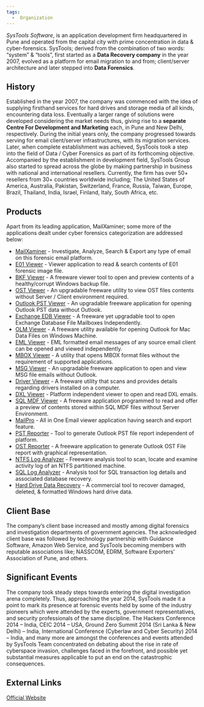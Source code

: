 ```yaml
---
tags:
  -  Organization
---
```

*SysTools Software*, is an application development firm headquartered in
Pune and operated from the capital city with prime concentration in data
& cyber-forensics. SysTools; derived from the combination of two words:
“system” & “tools”, first started as a **Data Recovery company** in the
year 2007, evolved as a platform for email migration to and from;
client/server architecture and later stepped into **Data Forensics**.

## History

Established in the year 2007, the company was commenced with the idea of
supplying firsthand services for hard drives and storage media of all
kinds, encountering data loss. Eventually a larger range of solutions
were developed considering the market needs thus, giving rise to a
**separate Centre For Development and Marketing** each, in Pune and New
Delhi, respectively. During the initial years only, the company
progressed towards serving for email client/server infrastructures, with
its migration services. Later, when complete establishment was achieved,
SysTools took a step into the field of Data / Cyber Forensics as part of
its forthcoming objective.
Accompanied by the establishment in development field, SysTools Group
also started to spread across the globe by making partnership in
business with national and international resellers. Currently, the firm
has over 50+ resellers from 30+ countries worldwide including; The
United States of America, Australia, Pakistan, Switzerland, France,
Russia, Taiwan, Europe, Brazil, Thailand, India, Israel, Finland, Italy,
South Africa, etc.

## Products

Apart from its leading application, MailXaminer; some more of the
applications dealt under cyber forensics categorization are addressed
below:

- [MailXaminer](mailxaminer.md) - Investigate, Analyze, Search &
  Export any type of email on this forensic email platform.
- [E01 Viewer](e01_viewer.md) - Viewer application to read &
  search contents of E01 forensic image file.
- [BKF Viewer](bkf_viewer.md) - A freeware viewer tool to open
  and preview contents of a healthy/corrupt Windows backup file.
- [OST Viewer](ost_viewer.md) - An upgradable freeware utility
  to view OST files contents without Server / Client environment
  required.
- [Outlook PST Viewer](outlook_pst_viewer.md) - An upgradable
  freeware application for opening Outlook PST data without Outlook.
- [Exchange EDB Viewer](exchange_edb_viewer.md) - A freeware yet
  upgradable tool to open Exchange Database File Mailboxes
  Independently.
- [OLM Viewer](olm_viewer.md) - A freeware utility available for
  opening Outlook for Mac Data Files on Windows Machine.
- [EML Viewer](eml_viewer.md) - EML formatted email messages of
  any source email client can be opened and viewed independently.
- [MBOX Viewer](mbox_viewer.md) - A utility that opens MBOX
  format files without the requirement of supported applications.
- [MSG Viewer](msg_viewer.md) - An upgradable freeware
  application to open and view MSG file emails without Outlook.
- [Driver Viewer](driver_viewer.md) - A freeware utility that
  scans and provides details regarding drivers installed on a computer.
- [DXL Viewer](dxl_viewer.md) - Platform independent viewer to
  open and read DXL emails.
- [SQL MDF Viewer](sql_mdf_viewer.md) - A freeware application
  programmed to read and offer a preview of contents stored within SQL
  MDF files without Server Environment.
- [MailPro](mailpro.md) - All in One Email viewer application
  having search and export feature.
- [PST Reporter](pst_reporter.md) - Tool to generate Outlook PST
  file report independent of platform.
- [OST Reporter](ost_reporter.md) - A freeware application to
  generate Outlook OST File report with graphical representation.
- [NTFS Log Analyzer](ntfs_log_analyzer.md) - Freeware analysis
  tool to scan, locate and examine activity log of an NTFS partitioned
  machine.
- [SQL Log Analyzer](sql_log_analyzer.md) - Analysis tool for
  SQL transaction log details and associated database recovery.
- [Hard Drive Data Recovery](hard_drive_data_recovery.md) - A
  commercial tool to recover damaged, deleted, & formatted Windows hard
  drive data.

## Client Base

The company’s client base increased and mostly among digital forensics
and investigation departments of government agencies.
The acknowledged client base was followed by technology partnership with
Guidance Software, Amazon Web Service, and SysTools becoming members
with reputable associations like; NASSCOM, EDRM, Software Exporters'
Association of Pune, and others.

## Significant Events

The company took steady steps towards entering the digital investigation
arena completely. Thus, approaching the year 2014, SysTools made it a
point to mark its presence at forensic events held by some of the
industry pioneers which were attended by the experts, government
representatives, and security professionals of the same discipline.
The Hackers Conference 2014 – India, CEIC 2014 – USA, Ground Zero Summit
2014 (Sri Lanka & New Delhi) – India, International Conference (Cyberlaw
and Cyber Security) 2014 – India, and many more are amongst the
conferences and events attended by SysTools Team concentrated on
debating about the rise in rate of cyberspace invasion, challenges faced
in the forefront, and possible yet substantial measures applicable to
put an end on the catastrophic consequences.

## External Links

[Official Website](http://www.systoolsgroup.com/)

